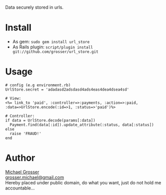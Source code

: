 Data securely stored in urls.

Install
=======
 - As gem: ` sudo gem install url_store `
 - As Rails plugin: ` script/plugin install git://github.com/grosser/url_store.git `


Usage
=====
    # config (e.g environment.rb)
    UrlStore.secret = 'adadasd2adsdasd4ads4eas4dea4dsea4sd'

    # View:
    <%= link_to 'paid', :controller=>:payments, :action=>:paid, :data=>UrlStore.encode(:id=>1, :status=>'paid')%>

    # Controller:
    if data = UrlStore.decode(params[:data])
      Payment.find(data[:id]).update_attribute(:status, data[:status])
    else
      raise 'FRAUD!'
    end

Author
=======
[Michael Grosser](http://pragmatig.wordpress.com)  
grosser.michael@gmail.com  
Hereby placed under public domain, do what you want, just do not hold me accountable...
